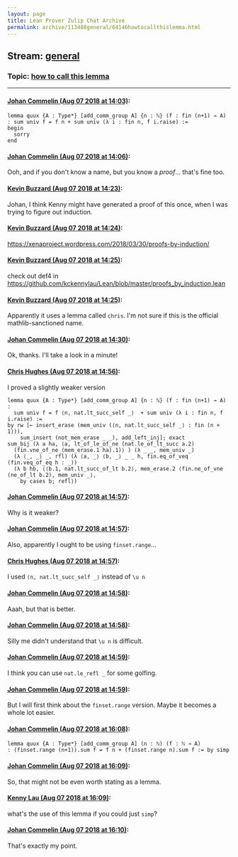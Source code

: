 ```yaml
---
layout: page
title: Lean Prover Zulip Chat Archive 
permalink: archive/113488general/64146howtocallthislemma.html
---
```


## Stream: [general](index.html)
### Topic: [how to call this lemma](64146howtocallthislemma.html)

---

#### [Johan Commelin (Aug 07 2018 at 14:03)](https://leanprover.zulipchat.com/#narrow/stream/113488-general/topic/how%20to%20call%20this%20lemma/near/131039906):
```lean
lemma quux {A : Type*} [add_comm_group A] {n : ℕ} (f : fin (n+1) → A) : sum univ f = f n + sum univ (λ i : fin n, f i.raise) :=
begin
  sorry
end
```

#### [Johan Commelin (Aug 07 2018 at 14:06)](https://leanprover.zulipchat.com/#narrow/stream/113488-general/topic/how%20to%20call%20this%20lemma/near/131040023):
Ooh, and if you don't know a name, but you know a *proof*... that's fine too.

#### [Kevin Buzzard (Aug 07 2018 at 14:23)](https://leanprover.zulipchat.com/#narrow/stream/113488-general/topic/how%20to%20call%20this%20lemma/near/131040821):
Johan, I think Kenny might have generated a proof of this once, when I was trying to figure out induction.

#### [Kevin Buzzard (Aug 07 2018 at 14:24)](https://leanprover.zulipchat.com/#narrow/stream/113488-general/topic/how%20to%20call%20this%20lemma/near/131040877):
https://xenaproject.wordpress.com/2018/03/30/proofs-by-induction/

#### [Kevin Buzzard (Aug 07 2018 at 14:25)](https://leanprover.zulipchat.com/#narrow/stream/113488-general/topic/how%20to%20call%20this%20lemma/near/131040889):
check out def4 in https://github.com/kckennylau/Lean/blob/master/proofs_by_induction.lean

#### [Kevin Buzzard (Aug 07 2018 at 14:25)](https://leanprover.zulipchat.com/#narrow/stream/113488-general/topic/how%20to%20call%20this%20lemma/near/131040899):
Apparently it uses a lemma called `chris`. I'm not sure if this is the official mathlib-sanctioned name.

#### [Johan Commelin (Aug 07 2018 at 14:30)](https://leanprover.zulipchat.com/#narrow/stream/113488-general/topic/how%20to%20call%20this%20lemma/near/131041195):
Ok, thanks. I'll take a look in a minute!

#### [Chris Hughes (Aug 07 2018 at 14:56)](https://leanprover.zulipchat.com/#narrow/stream/113488-general/topic/how%20to%20call%20this%20lemma/near/131042444):
I proved a slightly weaker version
```lean
lemma quux {A : Type*} [add_comm_group A] {n : ℕ} (f : fin (n+1) → A) :
  sum univ f = f ⟨n, nat.lt_succ_self _⟩  + sum univ (λ i : fin n, f i.raise) :=
by rw [← insert_erase (mem_univ (⟨n, nat.lt_succ_self _⟩ : fin (n + 1))), 
    sum_insert (not_mem_erase _ _), add_left_inj]; exact
sum_bij (λ a ha, ⟨a, lt_of_le_of_ne (nat.le_of_lt_succ a.2) 
  (fin.vne_of_ne (mem_erase.1 ha).1)⟩ ) (λ _ _, mem_univ _) 
  (λ ⟨_, _⟩ _, rfl) (λ ⟨a, _⟩ ⟨b, _⟩ _ _ h, fin.eq_of_veq (fin.veq_of_eq h : _)) 
  (λ b hb, ⟨⟨b.1, nat.lt_succ_of_lt b.2⟩, mem_erase.2 ⟨fin.ne_of_vne (ne_of_lt b.2), mem_univ _⟩, 
    by cases b; refl⟩)
```

#### [Johan Commelin (Aug 07 2018 at 14:57)](https://leanprover.zulipchat.com/#narrow/stream/113488-general/topic/how%20to%20call%20this%20lemma/near/131042466):
Why is it weaker?

#### [Johan Commelin (Aug 07 2018 at 14:57)](https://leanprover.zulipchat.com/#narrow/stream/113488-general/topic/how%20to%20call%20this%20lemma/near/131042478):
Also, apparently I ought to be using `finset.range`...

#### [Chris Hughes (Aug 07 2018 at 14:57)](https://leanprover.zulipchat.com/#narrow/stream/113488-general/topic/how%20to%20call%20this%20lemma/near/131042484):
I used `⟨n, nat.lt_succ_self _⟩` instead of `\u n`

#### [Johan Commelin (Aug 07 2018 at 14:58)](https://leanprover.zulipchat.com/#narrow/stream/113488-general/topic/how%20to%20call%20this%20lemma/near/131042536):
Aaah, but that is better.

#### [Johan Commelin (Aug 07 2018 at 14:58)](https://leanprover.zulipchat.com/#narrow/stream/113488-general/topic/how%20to%20call%20this%20lemma/near/131042543):
Silly me didn't understand that `\u n` is difficult.

#### [Johan Commelin (Aug 07 2018 at 14:59)](https://leanprover.zulipchat.com/#narrow/stream/113488-general/topic/how%20to%20call%20this%20lemma/near/131042561):
I think you can use `nat.le_refl _` for some golfing.

#### [Johan Commelin (Aug 07 2018 at 14:59)](https://leanprover.zulipchat.com/#narrow/stream/113488-general/topic/how%20to%20call%20this%20lemma/near/131042583):
But I will first think about the `finset.range` version. Maybe it becomes a whole lot easier.

#### [Johan Commelin (Aug 07 2018 at 16:08)](https://leanprover.zulipchat.com/#narrow/stream/113488-general/topic/how%20to%20call%20this%20lemma/near/131046567):
```lean
lemma quux {A : Type*} [add_comm_group A] (n : ℕ) (f : ℕ → A)
: (finset.range (n+1)).sum f = f n + (finset.range n).sum f := by simp

```

#### [Johan Commelin (Aug 07 2018 at 16:09)](https://leanprover.zulipchat.com/#narrow/stream/113488-general/topic/how%20to%20call%20this%20lemma/near/131046594):
So, that might not be even worth stating as a lemma.

#### [Kenny Lau (Aug 07 2018 at 16:09)](https://leanprover.zulipchat.com/#narrow/stream/113488-general/topic/how%20to%20call%20this%20lemma/near/131046619):
what's the use of this lemma if you could just `simp`?

#### [Johan Commelin (Aug 07 2018 at 16:10)](https://leanprover.zulipchat.com/#narrow/stream/113488-general/topic/how%20to%20call%20this%20lemma/near/131046678):
That's exactly my point.

